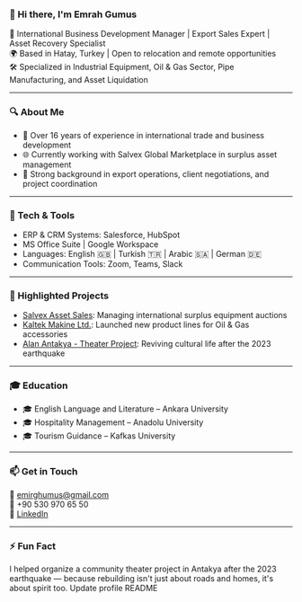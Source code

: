 ### 👋 Hi there, I'm Emrah Gumus

🔧 International Business Development Manager | Export Sales Expert | Asset Recovery Specialist  
🌍 Based in Hatay, Turkey | Open to relocation and remote opportunities  
🛠️ Specialized in Industrial Equipment, Oil & Gas Sector, Pipe Manufacturing, and Asset Liquidation  

---

### 🔍 About Me
- 💼 Over 16 years of experience in international trade and business development
- 🌐 Currently working with Salvex Global Marketplace in surplus asset management
- 🎯 Strong background in export operations, client negotiations, and project coordination

---

### 🧰 Tech & Tools
- ERP & CRM Systems: Salesforce, HubSpot  
- MS Office Suite | Google Workspace  
- Languages: English 🇬🇧 | Turkish 🇹🇷 | Arabic 🇸🇦 | German 🇩🇪  
- Communication Tools: Zoom, Teams, Slack  

---

### 📌 Highlighted Projects
- [Salvex Asset Sales](https://www.salvex.com): Managing international surplus equipment auctions  
- [Kaltek Makine Ltd.](#): Launched new product lines for Oil & Gas accessories  
- [Alan Antakya - Theater Project](#): Reviving cultural life after the 2023 earthquake

---

### 🎓 Education
- 🎓 English Language and Literature – Ankara University  
- 🎓 Hospitality Management – Anadolu University  
- 🎓 Tourism Guidance – Kafkas University  

---

### 📫 Get in Touch
📧 emirghumus@gmail.com  
📱 +90 530 970 65 50  
💼 [LinkedIn](https://linkedin.com/in/emrahgumus)

---

### ⚡ Fun Fact
I helped organize a community theater project in Antakya after the 2023 earthquake — because rebuilding isn't just about roads and homes, it's about spirit too.
Update profile README
